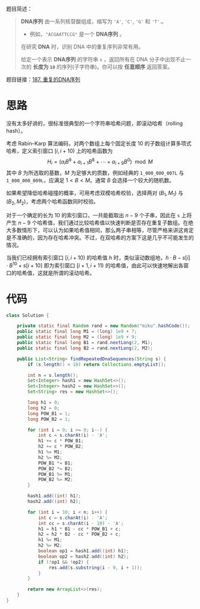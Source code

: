 题目简述：

> **DNA序列** 由一系列核苷酸组成，缩写为 `'A'`, `'C'`, `'G'` 和 `'T'`.。
>
> - 例如，`"ACGAATTCCG"` 是一个 **DNA序列** 。
>
> 在研究 **DNA** 时，识别 DNA 中的重复序列非常有用。
>
> 给定一个表示 **DNA序列** 的字符串 `s` ，返回所有在 DNA 分子中出现不止一次的 **长度为 `10`** 的序列(子字符串)。你可以按 **任意顺序** 返回答案。

题目链接：[187. 重复的DNA序列](https://leetcode.cn/problems/repeated-dna-sequences/)

# 思路

没有太多好讲的，很标准很典型的一个字符串哈希问题，即滚动哈希（rolling hash）。

考虑 Rabin–Karp 算法编码，对两个数组上每个固定长度 $10$ 的子数组计算多项式哈希，定义索引窗口 $[i,i+10)$ 上的哈希函数为
$$
H_{i}=(a_iB^{9}+a_{i+1}B^{8}+\cdots+a_{i+9}B^0)\mod{M}
$$
其中 $B$ 为所选取的基数，$M$ 为足够大的质数，例如经典的 `1_000_000_007L` 与 `1_000_000_009L`，应满足 $1<B<M$。通常 $B$ 会选择一个较大的随机数。

如果希望降低哈希碰撞的概率，可用考虑双模哈希校验，选择两对 $(B_1,M_1)$ 与 $(B_2,M_2)$，考虑两个哈希函数同时校验。

对于一个确定的长为 $10$ 的索引窗口，一共能截取出 $n-9$ 个子串，因此在 `s` 上将产生 $n-9$ 个哈希值，我们通过比较哈希值以快速判断是否存在重复子数组。在绝大多数情形下，可以认为如果哈希值相同，那么两子串相等，尽管严格来讲这肯定是不准确的，因为存在哈希冲突。不过，在双哈希的方案下这是几乎不可能发生的情况。

当我们已经拥有索引窗口 $[i,i+10)$ 的哈希值 $h$ 时，类似滚动数组地，$h\cdot B-s[i]\cdot B^{10}+s[i+10]$ 即为索引窗口 $[i+1,i+11)$ 的哈希值，由此可以快速地解出各窗口的哈希值，这就是所谓的滚动哈希。

# 代码

```java
class Solution {

    private static final Random rand = new Random("miku".hashCode());
    public static final long M1 = (long) 1e9 + 7;
    public static final long M2 = (long) 1e9 + 9;
    public static final long B1 = rand.nextLong(2, M1);
    public static final long B2 = rand.nextLong(2, M2);

    public List<String> findRepeatedDnaSequences(String s) {
        if (s.length() < 10) return Collections.emptyList();

        int n = s.length();
        Set<Integer> hash1 = new HashSet<>();
        Set<Integer> hash2 = new HashSet<>();
        Set<String> res = new HashSet<>();

        long h1 = 0;
        long h2 = 0;
        long POW_B1 = 1;
        long POW_B2 = 1;

        for (int i = 9; i >= 0; i--) {
            int c = s.charAt(i) - 'A';
            h1 += c * POW_B1;
            h2 += c * POW_B2;
            h1 %= M1;
            h2 %= M2;
            POW_B1 *= B1;
            POW_B2 *= B2;
            POW_B1 %= M1;
            POW_B2 %= M2;
        }

        hash1.add((int) h1);
        hash2.add((int) h2);

        for (int i = 10; i < n; i++) {
            int c = s.charAt(i) - 'A';
            int cc = s.charAt(i - 10) - 'A';
            h1 = h1 * B1 - cc * POW_B1 + c;
            h2 = h2 * B2 - cc * POW_B2 + c;
            h1 %= M1;
            h2 %= M2;
            boolean op1 = hash1.add((int) h1);
            boolean op2 = hash2.add((int) h2);
            if (!op1 && !op2) {
                res.add(s.substring(i - 9, i + 1));
            }
        }

        return new ArrayList<>(res);
    }
}
```

